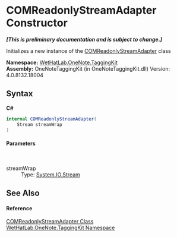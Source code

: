 # COMReadonlyStreamAdapter Constructor 
 _**\[This is preliminary documentation and is subject to change.\]**_

Initializes a new instance of the <a href="82b4dea5-ee9c-563c-3ec1-64d6582ed262">COMReadonlyStreamAdapter</a> class

**Namespace:**&nbsp;<a href="4e00c8ac-fc03-0e6d-d2fd-b2c7565a9aa0">WetHatLab.OneNote.TaggingKit</a><br />**Assembly:**&nbsp;OneNoteTaggingKit (in OneNoteTaggingKit.dll) Version: 4.0.8132.18004

## Syntax

**C#**<br />
``` C#
internal COMReadonlyStreamAdapter(
	Stream streamWrap
)
```


#### Parameters
&nbsp;<dl><dt>streamWrap</dt><dd>Type: <a href="http://msdn2.microsoft.com/en-us/library/8f86tw9e" target="_blank">System.IO.Stream</a><br /></dd></dl>

## See Also


#### Reference
<a href="82b4dea5-ee9c-563c-3ec1-64d6582ed262">COMReadonlyStreamAdapter Class</a><br /><a href="4e00c8ac-fc03-0e6d-d2fd-b2c7565a9aa0">WetHatLab.OneNote.TaggingKit Namespace</a><br />